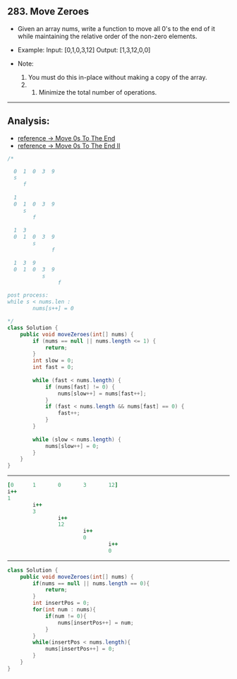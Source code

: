 ## 283. Move Zeroes

- Given an array nums, write a function to move all 0's to the end of it 
  while maintaining the relative order of the non-zero elements.

- Example:
  Input: [0,1,0,3,12]
  Output: [1,3,12,0,0]
- Note:
  1. You must do this in-place without making a copy of the array.
  2. 1. Minimize the total number of operations.

---

## Analysis:

- [reference -> Move 0s To The End](https://novemberfall.github.io/LeetCode-NoteBook/#/ch1/move0toEnd)
- [reference -> Move 0s To The End II](https://novemberfall.github.io/LeetCode-NoteBook/#/ch1/move0toEnd2)




```java
/*

  0  1  0  3  9
  s
     f
     
  1   
  0  1  0  3  9
     s
        f 
        
  1  3 
  0  1  0  3  9
        s
              f   

  1  3  9
  0  1  0  3  9
           s
                f   

post process:
while s < nums.len : 
        nums[s++] = 0       

*/
class Solution {
    public void moveZeroes(int[] nums) {
        if (nums == null || nums.length <= 1) {
            return;
        }
        int slow = 0;
        int fast = 0;
        
        while (fast < nums.length) {
            if (nums[fast] != 0) {
                nums[slow++] = nums[fast++];
            }
            if (fast < nums.length && nums[fast] == 0) {
                fast++;
            }
        }
        
        while (slow < nums.length) {
            nums[slow++] = 0;
        }
    }
}
```




---



```ruby
[0      1       0       3       12]
i++
1       
        i++
        3       
                i++
                12
                        i++
                        0       
                                i++
                                0
```



---

```java
class Solution {
    public void moveZeroes(int[] nums) {
        if(nums == null || nums.length == 0){
            return;
        }
        int insertPos = 0;
        for(int num : nums){
            if(num != 0){
                nums[insertPos++] = num;
            }
        }
        while(insertPos < nums.length){
            nums[insertPos++] = 0;
        }
    }
}
```